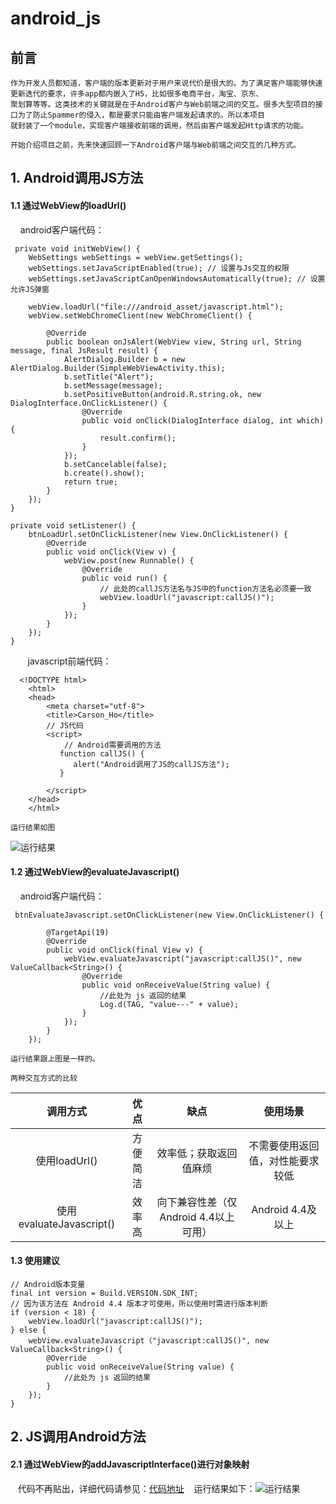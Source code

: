 # android_js
## 前言
    作为开发人员都知道，客户端的版本更新对于用户来说代价是很大的。为了满足客户端能够快速更新迭代的要求，许多app都内嵌入了H5，比如很多电商平台，淘宝、京东、
    聚划算等等。这类技术的关键就是在于Android客户与Web前端之间的交互。很多大型项目的接口为了防止Spammer的侵入，都是要求只能由客户端发起请求的。所以本项目
    就封装了一个module，实现客户端接收前端的调用，然后由客户端发起Http请求的功能。
>
    开始介绍项目之前，先来快速回顾一下Android客户端与Web前端之间交互的几种方式。
## 1. Android调用JS方法
#### 1.1 通过WebView的loadUrl()
        android客户端代码：
>
     private void initWebView() {
        WebSettings webSettings = webView.getSettings();
        webSettings.setJavaScriptEnabled(true); // 设置与Js交互的权限
        webSettings.setJavaScriptCanOpenWindowsAutomatically(true); // 设置允许JS弹窗

        webView.loadUrl("file:///android_asset/javascript.html");
        webView.setWebChromeClient(new WebChromeClient() {

            @Override
            public boolean onJsAlert(WebView view, String url, String message, final JsResult result) {
                AlertDialog.Builder b = new AlertDialog.Builder(SimpleWebViewActivity.this);
                b.setTitle("Alert");
                b.setMessage(message);
                b.setPositiveButton(android.R.string.ok, new DialogInterface.OnClickListener() {
                    @Override
                    public void onClick(DialogInterface dialog, int which) {
                        result.confirm();
                    }
                });
                b.setCancelable(false);
                b.create().show();
                return true;
            }
        });
    }
    
    private void setListener() {
        btnLoadUrl.setOnClickListener(new View.OnClickListener() {
            @Override
            public void onClick(View v) {
                webView.post(new Runnable() {
                    @Override
                    public void run() {
                        // 此处的callJS方法名与JS中的function方法名必须要一致
                        webView.loadUrl("javascript:callJS()");
                    }
                });
            }
        });
    }
        javascript前端代码：
 >
      <!DOCTYPE html>
        <html>
        <head>
            <meta charset="utf-8">
            <title>Carson_Ho</title>
            // JS代码
            <script>
                // Android需要调用的方法
               function callJS() {
                  alert("Android调用了JS的callJS方法");
               }

            </script>
        </head>
        </html>
>
    运行结果如图
![运行结果](https://github.com/ZLOVE320483/android_js/blob/master/img/device-2018-01-29-104644.png)
#### 1.2 通过WebView的evaluateJavascript()
        android客户端代码：
>
     btnEvaluateJavascript.setOnClickListener(new View.OnClickListener() {

            @TargetApi(19)
            @Override
            public void onClick(final View v) {
                webView.evaluateJavascript("javascript:callJS()", new ValueCallback<String>() {
                    @Override
                    public void onReceiveValue(String value) {
                        //此处为 js 返回的结果
                        Log.d(TAG, "value---" + value);
                    }
                });
            }
        });
>
    运行结果跟上图是一样的。
>
    两种交互方式的比较
>
| 调用方式 | 优点 | 缺点 | 使用场景 |
| :-: | :-: | :-: | :-: |
| 使用loadUrl() | 方便简洁 | 效率低；获取返回值麻烦 | 不需要使用返回值，对性能要求较低 |
| 使用evaluateJavascript() | 效率高 | 向下兼容性差（仅Android 4.4以上可用） | Android 4.4及以上 |
#### 1.3 使用建议
>
    // Android版本变量
    final int version = Build.VERSION.SDK_INT;
    // 因为该方法在 Android 4.4 版本才可使用，所以使用时需进行版本判断
    if (version < 18) {
        webView.loadUrl("javascript:callJS()");
    } else {
        webView.evaluateJavascript（"javascript:callJS()", new ValueCallback<String>() {
            @Override
            public void onReceiveValue(String value) {
                //此处为 js 返回的结果
            }
        });
    }
## 2. JS调用Android方法
#### 2.1 通过WebView的addJavascriptInterface()进行对象映射 
>
    代码不再贴出，详细代码请参见：[代码地址](https://github.com/ZLOVE320483/android_js/blob/master/app/src/main/java/com/github/js/MainActivity.java)
    运行结果如下：![运行结果](https://github.com/ZLOVE320483/android_js/blob/master/img/device-2018-01-29-141039.png)
